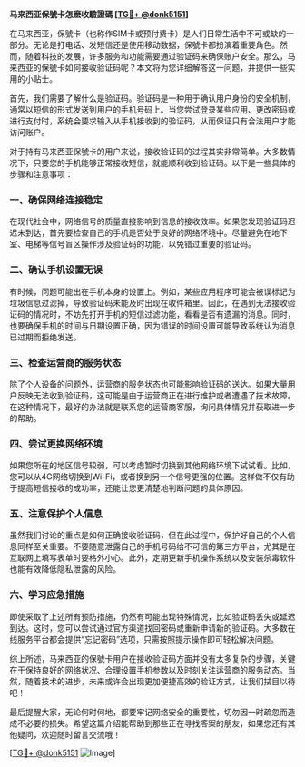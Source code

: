 **马来西亚保號卡怎麽收驗證碼 [[TG💪+ @donk5151](https://t.me/s/donk5151)]**

在马来西亚，保號卡（也称作SIM卡或预付费卡）是人们日常生活中不可或缺的一部分。无论是打电话、发短信还是使用移动数据，保號卡都扮演着重要角色。然而，随着科技的发展，许多服务和功能需要通过验证码来确保账户安全。那么，马来西亚的保號卡如何接收验证码呢？本文将为您详细解答这一问题，并提供一些实用的小贴士。

首先，我们需要了解什么是验证码。验证码是一种用于确认用户身份的安全机制，通常以短信的形式发送到用户的手机号码上。当您尝试登录某些应用、更改密码或进行支付时，系统会要求输入从手机接收到的验证码，从而保证只有合法用户才能访问账户。

对于持有马来西亚保號卡的用户来说，接收验证码的过程其实非常简单。大多数情况下，只要您的手机能够正常接收短信，就能顺利收到验证码。以下是一些具体的步骤和注意事项：

### **一、确保网络连接稳定**
在现代社会中，网络信号的质量直接影响到信息的接收效率。如果您发现验证码迟迟未到达，首先要检查自己的手机是否处于良好的网络环境中。尽量避免在地下室、电梯等信号盲区操作涉及验证码的功能，以免错过重要的验证码。

### **二、确认手机设置无误**
有时候，问题可能出在手机本身的设置上。例如，某些应用程序可能会被误标记为垃圾信息过滤掉，导致验证码未能及时出现在收件箱里。因此，在遇到无法接收验证码的情况时，不妨先打开手机的短信过滤功能，看看是否有遗漏的消息。同时，也要确保手机的时间与日期设置正确，因为错误的时间设置可能导致系统认为消息已过期而拒绝发送。

### **三、检查运营商的服务状态**
除了个人设备的问题外，运营商的服务状态也可能影响验证码的送达。如果大量用户反映无法收到验证码，这可能是由于运营商正在进行维护或者遭遇了技术故障。在这种情况下，最好的办法就是联系您的运营商客服，询问具体情况并获取进一步的帮助。

### **四、尝试更换网络环境**
如果您所在的地区信号较弱，可以考虑暂时切换到其他网络环境下试试看。比如，您可以从4G网络切换到Wi-Fi，或者换到另一个信号更强的位置。这样做不仅有助于提高短信接收的成功率，还能让您更清楚地判断问题的具体原因。

### **五、注意保护个人信息**
虽然我们讨论的重点是如何正确接收验证码，但在此过程中，保护好自己的个人信息同样至关重要。不要随意泄露自己的手机号码给不可信的第三方平台，尤其是在互联网上填写表单时要格外小心。此外，定期更新手机操作系统以及安装杀毒软件也能有效降低隐私泄露的风险。

### **六、学习应急措施**
即使采取了上述所有预防措施，仍然有可能出现特殊情况，比如验证码丢失或延迟到达。这时，您可以尝试通过官方渠道找回密码或重新申请新的验证码。大多数在线服务平台都会提供“忘记密码”选项，只需按照提示操作即可轻松解决问题。

综上所述，马来西亚的保號卡用户在接收验证码方面并没有太多复杂的步骤，关键在于保持良好的网络状况、合理设置手机参数以及时刻关注运营商的服务动态。当然，随着技术的进步，未来或许会出现更加便捷高效的验证方式，让我们拭目以待吧！

最后提醒大家，无论何时何地，都要牢记网络安全的重要性，切勿因一时疏忽而造成不必要的损失。希望这篇介绍能帮助到那些正在寻找答案的朋友，如果您还有其他疑问，欢迎随时留言交流哦！

[[TG💪+ @donk5151](https://t.me/s/donk5151) ![Image](https://i.postimg.cc/rwNCRYN7/Snipaste-2025-04-30-17-27-05.png)]
